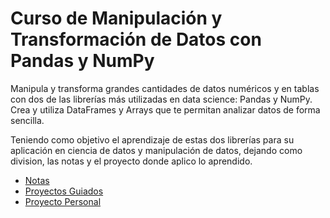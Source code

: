 # Curso de Manipulación y Transformación de Datos con Pandas y NumPy

Manipula y transforma grandes cantidades de datos numéricos y en tablas con dos de las librerías más utilizadas en data science: Pandas y NumPy. Crea y utiliza DataFrames y Arrays que te permitan analizar datos de forma sencilla.

Teniendo como objetivo el aprendizaje de estas dos librerías para su aplicación en ciencia de datos y manipulación de datos, dejando como division, las notas y el proyecto donde aplico lo aprendido.

- [Notas](./Notas/README.md)
- [Proyectos Guiados](./Guided_Project/README.md)
- [Proyecto Personal](./)
